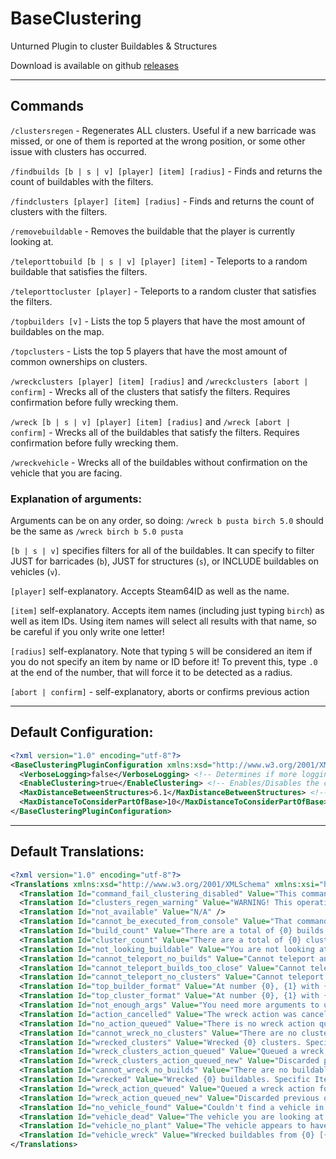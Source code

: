 # BaseClustering
Unturned Plugin to cluster Buildables &amp; Structures

Download is available on github [releases](https://github.com/Pustalorc/BaseClustering/releases/)

---

## Commands

`/clustersregen` - Regenerates ALL clusters. Useful if a new barricade was missed, or one of them is reported at the wrong position, or some other issue with clusters has occurred.

`/findbuilds [b | s | v] [player] [item] [radius]` - Finds and returns the count of buildables with the filters.

`/findclusters [player] [item] [radius]` - Finds and returns the count of clusters with the filters.

`/removebuildable` - Removes the buildable that the player is currently looking at.

`/teleporttobuild [b | s | v] [player] [item]` - Teleports to a random buildable that satisfies the filters.

`/teleporttocluster [player]` - Teleports to a random cluster that satisfies the filters.

`/topbuilders [v]` - Lists the top 5 players that have the most amount of buildables on the map.

`/topclusters` - Lists the top 5 players that have the most amount of common ownerships on clusters.

`/wreckclusters [player] [item] [radius]` and `/wreckclusters [abort | confirm]` - Wrecks all of the clusters that satisfy the filters. Requires confirmation before fully wrecking them.

`/wreck [b | s | v] [player] [item] [radius]` and `/wreck [abort | confirm]` - Wrecks all of the buildables that satisfy the filters. Requires confirmation before fully wrecking them.

`/wreckvehicle` - Wrecks all of the buildables without confirmation on the vehicle that you are facing.

### Explanation of arguments:

Arguments can be on any order, so doing: `/wreck b pusta birch 5.0` should be the same as `/wreck birch b 5.0 pusta`

`[b | s | v]` specifies filters for all of the buildables. It can specify to filter JUST for barricades (`b`), JUST for structures (`s`), or INCLUDE buildables on vehicles (`v`).

`[player]` self-explanatory. Accepts Steam64ID as well as the name.

`[item]` self-explanatory. Accepts item names (including just typing `birch`) as well as item IDs. Using item names will select all results with that name, so be careful if you only write one letter!

`[radius]` self-explanatory. Note that typing `5` will be considered an item if you do not specify an item by name or ID before it! To prevent this, type `.0` at the end of the number, that will force it to be detected as a radius.

`[abort | confirm]` - self-explanatory, aborts or confirms previous action

---

## Default Configuration:
```xml
<?xml version="1.0" encoding="utf-8"?>
<BaseClusteringPluginConfiguration xmlns:xsd="http://www.w3.org/2001/XMLSchema" xmlns:xsi="http://www.w3.org/2001/XMLSchema-instance">
  <VerboseLogging>false</VerboseLogging> <!-- Determines if more logging information should be printed (Note: Can be a lot, or no change in logging output.) -->
  <EnableClustering>true</EnableClustering> <!-- Enables/Disables the clustering feature from the plugin. Setting this to false means you only really want to use the plugin as an API for other plugins, or as another wreckingball plugin. -->
  <MaxDistanceBetweenStructures>6.1</MaxDistanceBetweenStructures> <!-- Maximum distance between structures in order for them to be considered part of a base. Structures are floors, walls, roofs, pillars, etc. -->
  <MaxDistanceToConsiderPartOfBase>10</MaxDistanceToConsiderPartOfBase> <!-- Maximum distance between barricades (and barricade <-> structure) in order for them to be considered part of a base. Barricades are doors, signs, crates, beds, flags, etc. This distance is also used for any checks if anything is inside the base. -->
</BaseClusteringPluginConfiguration>
```

---

## Default Translations:
```xml
<?xml version="1.0" encoding="utf-8"?>
<Translations xmlns:xsd="http://www.w3.org/2001/XMLSchema" xmlns:xsi="http://www.w3.org/2001/XMLSchema-instance">
  <Translation Id="command_fail_clustering_disabled" Value="This command is disabled as the base clustering feature is disabled." />
  <Translation Id="clusters_regen_warning" Value="WARNING! This operation can take a long amount of time! The more buildables in the map the longer it will take! Please see console for when this operation is completed." />
  <Translation Id="not_available" Value="N/A" />
  <Translation Id="cannot_be_executed_from_console" Value="That command cannot be executed from console with those arguments." />
  <Translation Id="build_count" Value="There are a total of {0} builds. Specific Item: {1}, Radius: {2}, Player: {3}, Planted Barricades Included: {4}, Filter by Barricades: {5}, Filter by Structures: {6}" />
  <Translation Id="cluster_count" Value="There are a total of {0} clusters. Specific Item: {1}, Radius: {2}, Player: {3}" />
  <Translation Id="not_looking_buildable" Value="You are not looking at a structure/barricade, so you cannot get any info." />
  <Translation Id="cannot_teleport_no_builds" Value="Cannot teleport anywhere, no buildables found with the following filters. Specific Item: {0}, Player: {1}, Planted Barricades Included: {2}, Filter by Barricades: {3}, Filter by Structures: {4}" />
  <Translation Id="cannot_teleport_builds_too_close" Value="Cannot teleport anywhere, all buildables with the specified filters are too close. Specific Item: {0}, Player: {1}, Planted Barricades Included: {2}, Filter by Barricades: {3}, Filter by Structures: {4}" />
  <Translation Id="cannot_teleport_no_clusters" Value="Cannot teleport anywhere, no clusters found with the following filters. Player: {0}" />
  <Translation Id="top_builder_format" Value="At number {0}, {1} with {2} buildables!" />
  <Translation Id="top_cluster_format" Value="At number {0}, {1} with {2} clusters!" />
  <Translation Id="not_enough_args" Value="You need more arguments to use this command." />
  <Translation Id="action_cancelled" Value="The wreck action was cancelled." />
  <Translation Id="no_action_queued" Value="There is no wreck action queued." />
  <Translation Id="cannot_wreck_no_clusters" Value="There are no clusters selected, so nothing can be wrecked." />
  <Translation Id="wrecked_clusters" Value="Wrecked {0} clusters. Specific Item: {1}, Radius: {2}, Player: {3}" />
  <Translation Id="wreck_clusters_action_queued" Value="Queued a wreck clusters action for {3} clusters. Confirm with /wc confirm. Player: {0}, Specific Item: {1}, Radius: {2}." />
  <Translation Id="wreck_clusters_action_queued_new" Value="Discarded previous queued action and queued a new wreck clusters action for {3} clusters. Confirm with /wc confirm. Player: {0}, Specific Item: {1}, Radius: {2}." />
  <Translation Id="cannot_wreck_no_builds" Value="There are no buildables selected, so nothing can be wrecked." />
  <Translation Id="wrecked" Value="Wrecked {0} buildables. Specific Item: {1}, Radius: {2}, Player: {3}, Planted Barricades Included: {4}, Filter by Barricades: {5}, Filter by Structures: {6}" />
  <Translation Id="wreck_action_queued" Value="Queued a wreck action for {6} buildables. Confirm with /w confirm. Specific Item: {0}, Radius: {1}, Player: {2}, Planted Barricades Included: {3}, Filter by Barricades: {4}, Filter by Structures: {5}" />
  <Translation Id="wreck_action_queued_new" Value="Discarded previous queued action and queued a new wreck action for {6} buildables. Confirm with /w confirm. Specific Item: {0}, Radius: {1}, Player: {2}, Planted Barricades Included: {3}, Filter by Barricades: {4}, Filter by Structures: {5}" />
  <Translation Id="no_vehicle_found" Value="Couldn't find a vehicle in the direction you're looking, or you are too far away from one. Maximum distance is 10 units." />
  <Translation Id="vehicle_dead" Value="The vehicle you are looking at is destroyed and cannot be wrecked. Please look at a vehicle that isn't destroyed." />
  <Translation Id="vehicle_no_plant" Value="The vehicle appears to have no assigned barricades to it, please make sure that it has barricades before asking to wreck them." />
  <Translation Id="vehicle_wreck" Value="Wrecked buildables from {0} [{1}]. Instance ID: {2}, Owner: {3}" />
</Translations>
```